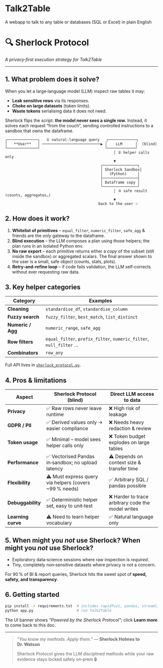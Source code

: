 # Talk2Table
A webapp to talk to any table or databases (SQL or Excel) in plain English

# 🔍 Sherlock Protocol

*A privacy‑first execution strategy for Talk2Table*

---

## 1. What problem does it solve?

When you let a large‑language model (LLM) inspect raw tables it may:

* **Leak sensitive rows** via its responses.
* **Choke on large datasets** (token limits).
* **Waste tokens** serialising data it does not need.

Sherlock flips the script: **the model never sees a single row.** Instead, it solves each request “from the couch”, sending controlled instructions to a sandbox that owns the dataframe.

```
┌──────────────┐   ① natural‑language query   ┌─────────────┐
│   **User**   │ ───────────────────────────▶ │    LLM      │  (blind)
└──────────────┘                              └─────────────┘
                                                  │ ② helper calls only
                                                  ▼
                                            ┌────────────────┐
                                            │ Sherlock Sandbox│
                                            │   (Python)     │
                                            ├────────────────┤
                                            │ Dataframe copy │
                                            └────────────────┘
                                                  │ ③ safe result (counts, aggregates…)
                                                  ▼
                                           back to the user ✨
```

## 2. How does it work?

1. **Whitelist of primitives** – `equal_filter`, `numeric_filter`, `safe_agg` & friends are the *only* gateway to the dataframe.
2. **Blind execution** – the LLM composes a plan using those helpers; the plan runs in an isolated Python env.
3. **No raw export** – each primitive returns either a *copy* of the subset (still inside the sandbox) or aggregated scalars.  The final answer shown to the user is a small, safe object (counts, stats, plots).
4. **Retry‑and‑refine loop** – if code fails validation, the LLM self‑corrects without ever requesting raw data.

## 3. Key helper categories

| Category          | Examples                                                           |
| ----------------- | ------------------------------------------------------------------ |
| **Cleaning**      | `standardise_df`, `standardise_column`                             |
| **Fuzzy search**  | `fuzzy_filter`, `best_match`, `list_distinct`                      |
| **Numeric / Agg** | `numeric_range`, `safe_agg`                                        |
| **Row filters**   | `equal_filter`, `prefix_filter`, `numeric_filter`, `null_filter` … |
| **Combinators**   | `row_any`                                                          |

Full API lives in [`sherlock_protocol.py`](./sherlock_protocol.py).

## 4. Pros & limitations

| Aspect             | **Sherlock Protocol (blind)**                           | **Direct LLM access to data**                     |
| ------------------ | ------------------------------------------------------- | ------------------------------------------------- |
| **Privacy**        | ✅ Raw rows never leave runtime                          | ❌ High risk of leakage                            |
| **GDPR / PII**     | ✅ Derived values only → easier compliance               | ❌ Needs heavy redaction & review                  |
| **Token usage**    | ✅ Minimal – model sees helper calls only                | ❌ Token budget explodes on large tables           |
| **Performance**    | ✅ Vectorised Pandas in‑sandbox; no upload latency       | ⚠️ Depends on context size & transfer time        |
| **Flexibility**    | ⚠️ Must express query via helpers (covers \~99 % needs) | ✅ Arbitrary SQL / pandas possible                 |
| **Debuggability**  | ✅ Deterministic helper set, easy to unit‑test           | ❌ Harder to trace arbitrary code the model writes |
| **Learning curve** | ⚠️ Need to learn helper vocabulary                      | ✅ Natural language only                           |

## 5. When might you *not* use Sherlock? When might you *not* use Sherlock?

* Exploratory data‑science sessions where raw inspection is *required*.
* Tiny, completely non‑sensitive datasets where privacy is not a concern.

For 90 % of BI & report queries, Sherlock hits the sweet spot of **speed, safety, and transparency**.

## 6. Getting started

```bash
pip install -r requirements.txt  # includes rapidfuzz, pandas, streamlit
python app.py                    # run Talk2Table
```

The UI banner shows *“Powered by the Sherlock Protocol”*; click **Learn more** to come back to this doc.

---

> *"You know my methods.  Apply them."* — **Sherlock Holmes to Dr. Watson**
>
> Sherlock Protocol gives the LLM disciplined methods while your raw evidence stays locked safely on‑prem 🔒

